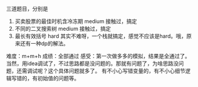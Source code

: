 
三道题目，分别是
1. 买卖股票的最佳时机含冷冻期    medium    接触过，搞定 
2. 不同的二叉搜索树            medium   接触过，搞定
3. 最长有效括号               hard     其实不难呀，一个栈就搞定，感觉不应该是hard。哦，原来还有一种dp的解法。

难度：m+m+h
成绩：全部通过
感受：第一次做多多的模拟，结果是全通过了。当然，用idea调试了，不过思路都是没问题的。那就有问题了，为啥思路没问题，还需调试呢？这个具体问题就多了。
有不小心写错变量的，有不小心细节逻辑写错的，有初始值的问题等。
